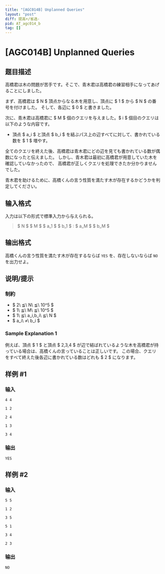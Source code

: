 ```yaml
---
title: "[AGC014B] Unplanned Queries"
layout: "post"
diff: 提高+/省选-
pid: AT_agc014_b
tag: []
---
```


# [AGC014B] Unplanned Queries

## 题目描述

[problemUrl]: https://atcoder.jp/contests/agc014/tasks/agc014_b

高橋君は木の問題が苦手です。そこで、青木君は高橋君の練習相手になってあげることにしました。

まず、高橋君は $ N $ 頂点からなる木を用意し、頂点に $ 1 $ から $ N $ の番号を付けました。 そして、各辺に $ 0 $ と書きました。

次に、青木君は高橋君に $ M $ 個のクエリを与えました。$ i $ 個目のクエリは以下のような内容です。

- 頂点 $ a_i $ と頂点 $ b_i $ を結ぶパス上の辺すべてに対して、書かれている数を $ 1 $ 増やす。

全てのクエリを終えた後、高橋君は青木君にどの辺を見ても書かれている数が偶数になったと伝えました。 しかし、青木君は最初に高橋君が用意していた木を確認していなかったので、 高橋君が正しくクエリを処理できたか分かりませんでした。

青木君を助けるために、高橋くんの言う性質を満たす木が存在するかどうかを判定してください。

## 输入格式

入力は以下の形式で標準入力から与えられる。

> $ N $ $ M $ $ a_1 $ $ b_1 $ : $ a_M $ $ b_M $

## 输出格式

高橋くんの言う性質を満たす木が存在するならば `YES` を、存在しないならば `NO` を出力せよ。

## 说明/提示

### 制約

- $ 2\ ≦\ N\ ≦\ 10^5 $
- $ 1\ ≦\ M\ ≦\ 10^5 $
- $ 1\ ≦\ a_i,b_i\ ≦\ N $
- $ a_i\ ≠\ b_i $

### Sample Explanation 1

例えば、頂点 $ 1 $ と頂点 $ 2,3,4 $ が辺で結ばれているような木を高橋君が持っている場合は、高橋くんの言っていることは正しいです。 この場合、クエリをすべて終えた後各辺に書かれている数はどれも $ 2 $ になります。

## 样例 #1

### 输入

```
4 4
1 2
2 4
1 3
3 4
```

### 输出

```
YES
```

## 样例 #2

### 输入

```
5 5
1 2
3 5
5 1
3 4
2 3
```

### 输出

```
NO
```

